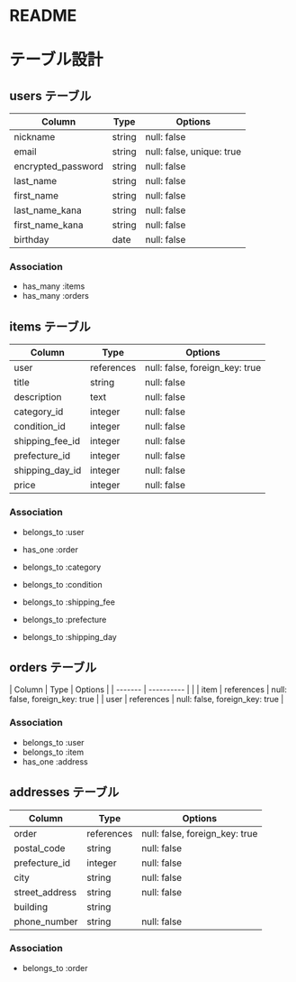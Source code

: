 # README

# テーブル設計

## users テーブル

| Column             | Type    | Options     |
| ------------------ | ------  | ----------- |
| nickname           | string  | null: false |
| email              | string  | null: false, unique: true |
| encrypted_password | string  | null: false |
| last_name          | string  | null: false |
| first_name         | string  | null: false |
| last_name_kana     | string  | null: false |
| first_name_kana    | string  | null: false |
| birthday           | date    | null: false |

### Association
- has_many :items
- has_many :orders


## items テーブル

| Column             | Type       | Options     |
| ------------------ | ------     | ----------- |
| user               | references | null: false, foreign_key: true |
| title              | string     | null: false |
| description        | text       | null: false |
| category_id        | integer    | null: false |
| condition_id       | integer    | null: false |
| shipping_fee_id    | integer    | null: false |
| prefecture_id      | integer    | null: false |
| shipping_day_id    | integer    | null: false |
| price              | integer    | null: false |

### Association
- belongs_to :user
- has_one :order

- belongs_to :category
- belongs_to :condition
- belongs_to :shipping_fee
- belongs_to :prefecture
- belongs_to :shipping_day


## orders テーブル

| Column    | Type       | Options                        |
| -------   | ---------- |                                |
| item      | references | null: false, foreign_key: true |
| user      | references | null: false, foreign_key: true |

### Association
- belongs_to :user
- belongs_to :item
- has_one :address


## addresses テーブル

| Column             | Type       | Options     |
| ------------------ | ------     | ----------- |
| order              | references | null: false, foreign_key: true |
| postal_code        | string     | null: false |
| prefecture_id      | integer    | null: false |
| city               | string     | null: false |
| street_address     | string     | null: false |
| building           | string     |             |
| phone_number       | string     | null: false |

### Association
- belongs_to :order

